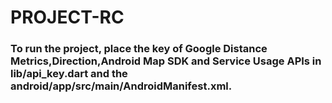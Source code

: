 # PROJECT-RC

### To run the project, place the key of Google Distance Metrics,Direction,Android Map SDK and Service Usage APIs in lib/api_key.dart and the android/app/src/main/AndroidManifest.xml.
